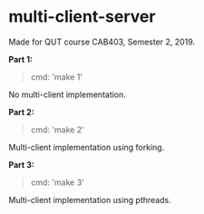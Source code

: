 # multi-client-server

Made for QUT course CAB403, Semester 2, 2019.

**Part 1:**

> cmd: 'make 1'

No multi-client implementation.

**Part 2:**

> cmd: 'make 2'

Multi-client implementation using forking.

**Part 3:**

> cmd: 'make 3'

Multi-client implementation using pthreads.
